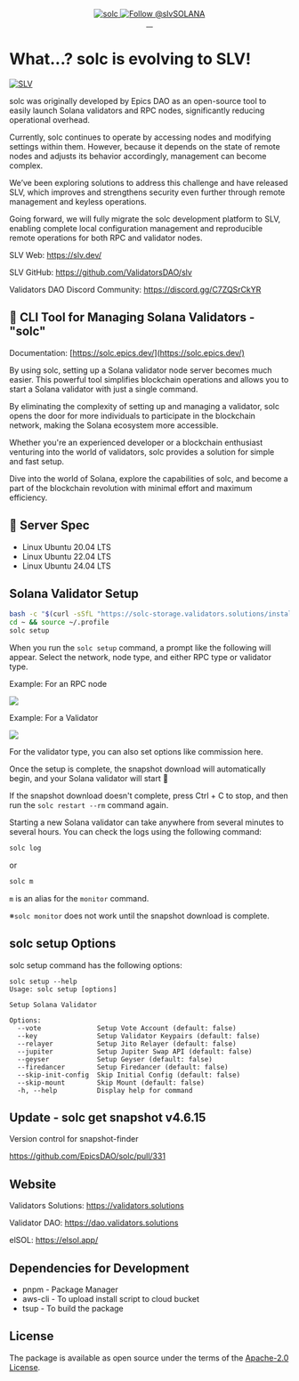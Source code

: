 <p align="center">
  <a href="https://solc.epics.dev/">
    <img src="https://solc-storage.validators.solutions/ogp.jpg" alt="solc" />
  </a>

  <a href="https://twitter.com/intent/follow?screen_name=slvSOLANA">
    <img src="https://img.shields.io/twitter/follow/slvSOLANA.svg?label=Follow%20@slvSOLANA" alt="Follow @slvSOLANA" />
  </a>
  <br/>
  <a aria-label="npm version" href="https://www.npmjs.com/package/@ily-validator/solc">
    <img alt="" src="https://badgen.net/npm/v/@ily-validator/solc">
  </a>
  <a aria-label="Downloads Number" href="https://www.npmjs.com/package/@ily-validator/solc">
    <img alt="" src="https://badgen.net/npm/dt/@ily-validator/solc">
  </a>
  <a aria-label="License" href="https://github.com/EpicsDAO/solc/blob/master/LICENSE.txt">
    <img alt="" src="https://badgen.net/badge/license/Apache/blue">
  </a>
    <a aria-label="Code of Conduct" href="https://github.com/EpicsDAO/solc/blob/master/CODE_OF_CONDUCT.md">
    <img alt="" src="https://img.shields.io/badge/Contributor%20Covenant-2.1-4baaaa.svg">
  </a>
</p>

# What...? solc is evolving to SLV!

<a href="https://slv.dev/">
  <img src="https://storage.slv.dev/SLVogp.jpg" alt="SLV" />
</a>

solc was originally developed by Epics DAO as an open-source tool to easily launch Solana validators and RPC nodes, significantly reducing operational overhead.

Currently, solc continues to operate by accessing nodes and modifying settings within them. However, because it depends on the state of remote nodes and adjusts its behavior accordingly, management can become complex.

We’ve been exploring solutions to address this challenge and have released SLV, which improves and strengthens security even further through remote management and keyless operations.

Going forward, we will fully migrate the solc development platform to SLV, enabling complete local configuration management and reproducible remote operations for both RPC and validator nodes.

SLV Web: https://slv.dev/

SLV GitHub: https://github.com/ValidatorsDAO/slv

Validators DAO Discord Community: https://discord.gg/C7ZQSrCkYR

## 🚧 CLI Tool for Managing Solana Validators - "solc"

Documentation: [https://solc.epics.dev/](https://solc.epics.dev/)

By using solc, setting up a Solana validator node server becomes much easier. This powerful tool simplifies blockchain operations and allows you to start a Solana validator with just a single command.

By eliminating the complexity of setting up and managing a validator, solc opens the door for more individuals to participate in the blockchain network, making the Solana ecosystem more accessible.

Whether you're an experienced developer or a blockchain enthusiast venturing into the world of validators, solc provides a solution for simple and fast setup.

Dive into the world of Solana, explore the capabilities of solc, and become a part of the blockchain revolution with minimal effort and maximum efficiency.

## 📖 Server Spec

- Linux Ubuntu 20.04 LTS
- Linux Ubuntu 22.04 LTS
- Linux Ubuntu 24.04 LTS

## Solana Validator Setup

```bash
bash -c "$(curl -sSfL "https://solc-storage.validators.solutions/install")"
cd ~ && source ~/.profile
solc setup
```

When you run the `solc setup` command, a prompt like the following will appear.
Select the network, node type, and either RPC type or validator type.

Example: For an RPC node

![](https://storage.googleapis.com/epics-bucket/solc/assets/setup-rpc.png)

Example: For a Validator

![](https://storage.googleapis.com/epics-bucket/solc/assets/setup-jito-v.png)

For the validator type, you can also set options like commission here.

Once the setup is complete, the snapshot download will automatically begin,
and your Solana validator will start 🎊

If the snapshot download doesn't complete, press Ctrl + C to stop,
and then run the `solc restart --rm` command again.

Starting a new Solana validator can take anywhere from several minutes to several hours.
You can check the logs using the following command:

```bash
solc log
```

or

```bash
solc m
```

`m` is an alias for the `monitor` command.

※`solc monitor` does not work until the snapshot download is complete.

## solc setup Options

solc setup command has the following options:

```
solc setup --help
Usage: solc setup [options]

Setup Solana Validator

Options:
  --vote              Setup Vote Account (default: false)
  --key               Setup Validator Keypairs (default: false)
  --relayer           Setup Jito Relayer (default: false)
  --jupiter           Setup Jupiter Swap API (default: false)
  --geyser            Setup Geyser (default: false)
  --firedancer        Setup Firedancer (default: false)
  --skip-init-config  Skip Initial Config (default: false)
  --skip-mount        Skip Mount (default: false)
  -h, --help          Display help for command
```

## Update - solc get snapshot v4.6.15

Version control for snapshot-finder

https://github.com/EpicsDAO/solc/pull/331

## Website

Validators Solutions: https://validators.solutions

Validator DAO: https://dao.validators.solutions

elSOL: https://elsol.app/


## Dependencies for Development

- pnpm - Package Manager
- aws-cli - To upload install script to cloud bucket
- tsup - To build the package

## License

The package is available as open source under the terms of the [Apache-2.0 License](https://www.apache.org/licenses/LICENSE-2.0).

